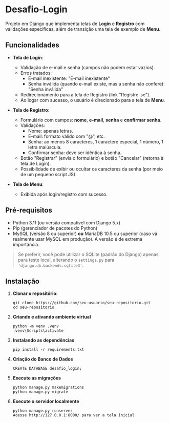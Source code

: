 # Desafio-Login

Projeto em Django que implementa telas de **Login** e **Registro** com validações específicas, além de transição uma tela de exemplo de **Menu**. 

## Funcionalidades

- **Tela de Login**:
  - Validação de e-mail e senha (campos não podem estar vazios).
  - Erros tratados:
    - E-mail inexistente: "E-mail inexistente"
    - Senha inválida (quando e-mail existe, mas a senha não confere): "Senha inválida"
  - Redirecionamento para a tela de Registro (link "Registre-se").
  - Ao logar com sucesso, o usuário é direcionado para a tela de **Menu**.

- **Tela de Registro**:
  - Formulário com campos: **nome**, **e-mail**, **senha** e **confirmar senha**.
  - Validações:
    - Nome: apenas letras.
    - E-mail: formato válido com "@", etc.
    - Senha: ao menos 8 caracteres, 1 caractere especial, 1 número, 1 letra maiúscula.
    - Confirmar senha: deve ser idêntica à senha.
  - Botão "Registrar" (envia o formulário) e botão "Cancelar" (retorna à tela de Login).
  - Possibilidade de exibir ou ocultar os caracteres da senha (por meio de um pequeno script JS).

- **Tela de Menu**:
  - Exibida após login/registro com sucesso.  

## Pré-requisitos

- Python 3.11 (ou versão compatível com Django 5.x)
- Pip (gerenciador de pacotes do Python)
- MySQL (versão 8 ou superior) **ou** MariaDB 10.5 ou superior (caso vá realmente usar MySQL em produção). A versão é de extrema importância.

> Se preferir, você pode utilizar o SQLite (padrão do Django) apenas para teste local, alterando o `settings.py` para `'django.db.backends.sqlite3'`.

## Instalação

1. **Clonar o repositório**:
   ```console
   git clone https://github.com/seu-usuario/seu-repositorio.git
   cd seu-repositorio
   ```
2. **Criando e ativando ambiente virtual**
    ```console
    python -m venv .venv
    .venv\Scripts\activate
    ```
3. **Instalando as dependências**  
    ```console
    pip install -r requirements.txt
    ```
4. **Criação do Banco de Dados**
    ```console
    CREATE DATABASE desafio_login;
    ```
5. **Execute as migrações**
    ```console
    python manage.py makemigrations
    python manage.py migrate
    ```
6. **Execute o servidor localmente**
    ```console
    python manage.py runserver
    Acesse http://127.0.0.1:8000/ para ver a tela inicial 
    ```